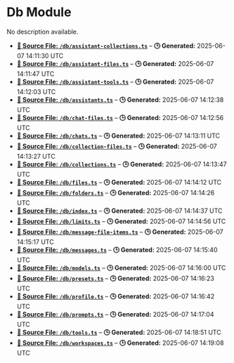 # Db Module

No description available.

- **[**📄 Source File:** `/db/assistant-collections.ts`](assistant-collections.ts.md)** – **🕒 Generated:** 2025-06-07 14:11:30 UTC
- **[**📄 Source File:** `/db/assistant-files.ts`](assistant-files.ts.md)** – **🕒 Generated:** 2025-06-07 14:11:47 UTC
- **[**📄 Source File:** `/db/assistant-tools.ts`](assistant-tools.ts.md)** – **🕒 Generated:** 2025-06-07 14:12:03 UTC
- **[**📄 Source File:** `/db/assistants.ts`](assistants.ts.md)** – **🕒 Generated:** 2025-06-07 14:12:38 UTC
- **[**📄 Source File:** `/db/chat-files.ts`](chat-files.ts.md)** – **🕒 Generated:** 2025-06-07 14:12:56 UTC
- **[**📄 Source File:** `/db/chats.ts`](chats.ts.md)** – **🕒 Generated:** 2025-06-07 14:13:11 UTC
- **[**📄 Source File:** `/db/collection-files.ts`](collection-files.ts.md)** – **🕒 Generated:** 2025-06-07 14:13:27 UTC
- **[**📄 Source File:** `/db/collections.ts`](collections.ts.md)** – **🕒 Generated:** 2025-06-07 14:13:47 UTC
- **[**📄 Source File:** `/db/files.ts`](files.ts.md)** – **🕒 Generated:** 2025-06-07 14:14:12 UTC
- **[**📄 Source File:** `/db/folders.ts`](folders.ts.md)** – **🕒 Generated:** 2025-06-07 14:14:26 UTC
- **[**📄 Source File:** `/db/index.ts`](index.ts.md)** – **🕒 Generated:** 2025-06-07 14:14:37 UTC
- **[**📄 Source File:** `/db/limits.ts`](limits.ts.md)** – **🕒 Generated:** 2025-06-07 14:14:56 UTC
- **[**📄 Source File:** `/db/message-file-items.ts`](message-file-items.ts.md)** – **🕒 Generated:** 2025-06-07 14:15:17 UTC
- **[**📄 Source File:** `/db/messages.ts`](messages.ts.md)** – **🕒 Generated:** 2025-06-07 14:15:40 UTC
- **[**📄 Source File:** `/db/models.ts`](models.ts.md)** – **🕒 Generated:** 2025-06-07 14:16:00 UTC
- **[**📄 Source File:** `/db/presets.ts`](presets.ts.md)** – **🕒 Generated:** 2025-06-07 14:16:23 UTC
- **[**📄 Source File:** `/db/profile.ts`](profile.ts.md)** – **🕒 Generated:** 2025-06-07 14:16:42 UTC
- **[**📄 Source File:** `/db/prompts.ts`](prompts.ts.md)** – **🕒 Generated:** 2025-06-07 14:17:04 UTC
- **[**📄 Source File:** `/db/tools.ts`](tools.ts.md)** – **🕒 Generated:** 2025-06-07 14:18:51 UTC
- **[**📄 Source File:** `/db/workspaces.ts`](workspaces.ts.md)** – **🕒 Generated:** 2025-06-07 14:19:08 UTC